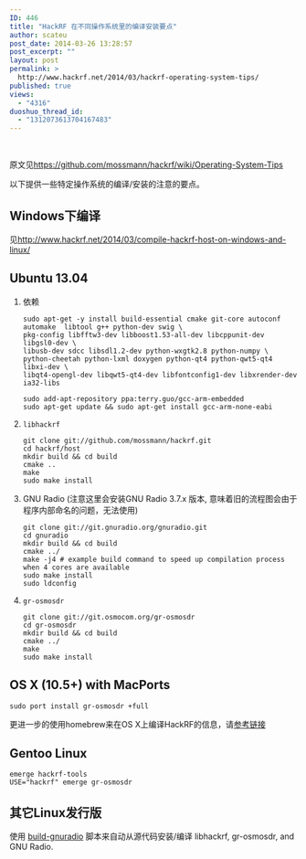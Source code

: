 ```yaml
---
ID: 446
title: "HackRF 在不同操作系统里的编译安装要点"
author: scateu
post_date: 2014-03-26 13:28:57
post_excerpt: ""
layout: post
permalink: >
  http://www.hackrf.net/2014/03/hackrf-operating-system-tips/
published: true
views:
  - "4316"
duoshuo_thread_id:
  - "1312073613704167483"
---
```

&nbsp;
<div id="preview">

原文见<a href="https://github.com/mossmann/hackrf/wiki/Operating-System-Tips">https://github.com/mossmann/hackrf/wiki/Operating-System-Tips</a>

以下提供一些特定操作系统的编译/安装的注意的要点。
<h2>Windows下编译</h2>
见<a href="http://www.hackrf.net/2014/03/compile-hackrf-host-on-windows-and-linux/">http://www.hackrf.net/2014/03/compile-hackrf-host-on-windows-and-linux/</a>
<h2 id="ubuntu-13-04">Ubuntu 13.04</h2>
<ol>
	<li>依赖
<pre><code>sudo apt-get -y install build-essential cmake git-core autoconf automake  libtool g++ python-dev swig \
pkg-config libfftw3-dev libboost1.53-all-dev libcppunit-dev libgsl0-dev \
libusb-dev sdcc libsdl1.2-dev python-wxgtk2.8 python-numpy \
python-cheetah python-lxml doxygen python-qt4 python-qwt5-qt4 libxi-dev \
libqt4-opengl-dev libqwt5-qt4-dev libfontconfig1-dev libxrender-dev ia32-libs</code></pre>
<pre><code>sudo add-apt-repository ppa:terry.guo/gcc-arm-embedded
sudo apt-get update &amp;&amp; sudo apt-get install gcc-arm-none-eabi</code></pre>
</li>
	<li><code>libhackrf</code>
<pre><code>git clone git://github.com/mossmann/hackrf.git
cd hackrf/host
mkdir build &amp;&amp; cd build
cmake ..
make
sudo make install</code></pre>
</li>
	<li>GNU Radio (注意这里会安装GNU Radio 3.7.x 版本, 意味着旧的流程图会由于程序内部命名的问题，无法使用)
<pre><code>git clone git://git.gnuradio.org/gnuradio.git
cd gnuradio
mkdir build &amp;&amp; cd build
cmake ../
make -j4 # example build command to speed up compilation process when 4 cores are available
sudo make install
sudo ldconfig</code></pre>
</li>
	<li><code>gr-osmosdr</code>
<pre><code>git clone git://git.osmocom.org/gr-osmosdr
cd gr-osmosdr
mkdir build &amp;&amp; cd build
cmake ../
make
sudo make install</code></pre>
</li>
</ol>
<h2 id="os-x-10-5-with-macports">OS X (10.5+) with MacPorts</h2>
<pre><code>sudo port install gr-osmosdr +full</code></pre>
更进一步的使用homebrew来在OS X上编译HackRF的信息，请<a href="https://github.com/robotastic/homebrew-hackrf">参考链接</a>
<h2 id="gentoo-linux">Gentoo Linux</h2>
<pre><code>emerge hackrf-tools
USE="hackrf" emerge gr-osmosdr</code></pre>
<h2 id="-linux-">其它Linux发行版</h2>
使用 <a href="http://gnuradio.org/redmine/projects/gnuradio/wiki/InstallingGR#Using-the-build-gnuradio-script">build-gnuradio</a> 脚本来自动从源代码安装/编译 libhackrf, gr-osmosdr, and GNU Radio.

</div>
